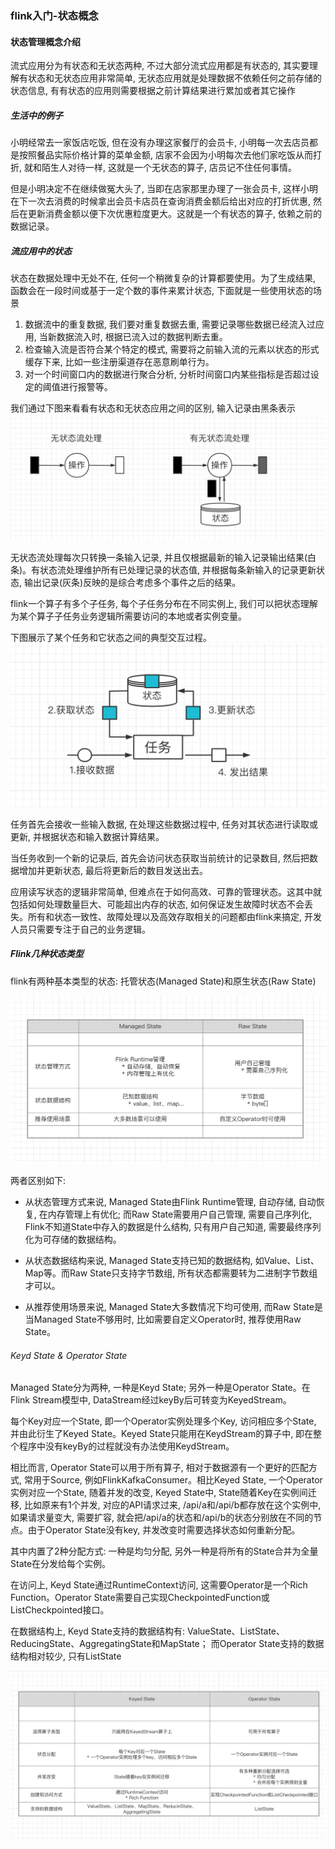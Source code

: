 ### flink入门-状态概念

#### 状态管理概念介绍
流式应用分为有状态和无状态两种, 不过大部分流式应用都是有状态的, 其实要理解有状态和无状态应用非常简单, 无状态应用就是处理数据不依赖任何之前存储的状态信息, 有有状态的应用则需要根据之前计算结果进行累加或者其它操作

##### 生活中的例子
小明经常去一家饭店吃饭, 但在没有办理这家餐厅的会员卡, 小明每一次去店员都是按照餐品实际价格计算的菜单金额, 店家不会因为小明每次去他们家吃饭从而打折, 就和陌生人对待一样, 这就是一个无状态的算子, 店员记不住任何事情。

但是小明决定不在继续做冤大头了, 当即在店家那里办理了一张会员卡, 这样小明在下一次去消费的时候拿出会员卡店员在查询消费金额后给出对应的打折优惠, 然后在更新消费金额以便下次优惠粒度更大。这就是一个有状态的算子, 依赖之前的数据记录。


##### 流应用中的状态
状态在数据处理中无处不在, 任何一个稍微复杂的计算都要使用。为了生成结果, 函数会在一段时间或基于一定个数的事件来累计状态, 下面就是一些使用状态的场景

1. 数据流中的重复数据, 我们要对重复数据去重, 需要记录哪些数据已经流入过应用, 当新数据流入时, 根据已流入过的数据判断去重。
2. 检查输入流是否符合某个特定的模式, 需要将之前输入流的元素以状态的形式缓存下来, 比如一些注册渠道存在恶意刷单行为。
3. 对一个时间窗口内的数据进行聚合分析, 分析时间窗口内某些指标是否超过设定的阈值进行报警等。

我们通过下图来看看有状态和无状态应用之间的区别, 输入记录由黑条表示
![无状态流处理与有状态流处理的区别](https://github.com/basebase/document/blob/master/flink/image/flink%E7%8A%B6%E6%80%81/%E6%97%A0%E7%8A%B6%E6%80%81%E6%B5%81%E5%A4%84%E7%90%86%E4%B8%8E%E6%9C%89%E7%8A%B6%E6%80%81%E6%B5%81%E5%A4%84%E7%90%86%E7%9A%84%E5%8C%BA%E5%88%AB.png?raw=true)

无状态流处理每次只转换一条输入记录, 并且仅根据最新的输入记录输出结果(白条)。有状态流处理维护所有已处理记录的状态值, 并根据每条新输入的记录更新状态, 输出记录(灰条)反映的是综合考虑多个事件之后的结果。


flink一个算子有多个子任务, 每个子任务分布在不同实例上, 我们可以把状态理解为某个算子子任务业务逻辑所需要访问的本地或者实例变量。

下图展示了某个任务和它状态之间的典型交互过程。
![带有状态的流处理任务](https://github.com/basebase/document/blob/master/flink/image/flink%E7%8A%B6%E6%80%81/%E5%B8%A6%E6%9C%89%E7%8A%B6%E6%80%81%E7%9A%84%E6%B5%81%E5%A4%84%E7%90%86%E4%BB%BB%E5%8A%A1.png?raw=true)

任务首先会接收一些输入数据, 在处理这些数据过程中, 任务对其状态进行读取或更新, 并根据状态和输入数据计算结果。

当任务收到一个新的记录后, 首先会访问状态获取当前统计的记录数目, 然后把数据增加并更新状态, 最后将更新后的数目发送出去。

应用读写状态的逻辑非常简单, 但难点在于如何高效、可靠的管理状态。这其中就包括如何处理数量巨大、可能超出内存的状态, 如何保证发生故障时状态不会丢失。所有和状态一致性、故障处理以及高效存取相关的问题都由flink来搞定, 开发人员只需要专注于自己的业务逻辑。

##### Flink几种状态类型
flink有两种基本类型的状态: 托管状态(Managed State)和原生状态(Raw State)

![Managed State & Raw State](https://github.com/basebase/document/blob/master/flink/image/flink%E7%8A%B6%E6%80%81/ManagedState&RawState.png?raw=true)

两者区别如下:
* 从状态管理方式来说, Managed State由Flink Runtime管理, 自动存储, 自动恢复, 在内存管理上有优化; 而Raw State需要用户自己管理, 需要自己序列化, Flink不知道State中存入的数据是什么结构, 只有用户自己知道, 需要最终序列化为可存储的数据结构。

* 从状态数据结构来说, Managed State支持已知的数据结构, 如Value、List、Map等。而Raw State只支持字节数组, 所有状态都需要转为二进制字节数组才可以。

* 从推荐使用场景来说, Managed State大多数情况下均可使用, 而Raw State是当Managed State不够用时, 比如需要自定义Operator时, 推荐使用Raw State。


###### Keyd State & Operator State
Managed State分为两种, 一种是Keyd State; 另外一种是Operator State。在Flink Stream模型中, DataStream经过keyBy后可转变为KeyedStream。

每个Key对应一个State, 即一个Operator实例处理多个Key, 访问相应多个State, 并由此衍生了Keyed State。Keyed State只能用在KeydStream的算子中, 即在整个程序中没有keyBy的过程就没有办法使用KeydStream。

相比而言, Operator State可以用于所有算子, 相对于数据源有一个更好的匹配方式, 常用于Source, 例如FlinkKafkaConsumer。相比Keyed State, 一个Operator实例对应一个State, 随着并发的改变, Keyed State中, State随着Key在实例间迁移, 比如原来有1个并发, 对应的API请求过来, /api/a和/api/b都存放在这个实例中, 如果请求量变大, 需要扩容, 就会把/api/a的状态和/api/b的状态分别放在不同的节点。由于Operator State没有key, 并发改变时需要选择状态如何重新分配。

其中内置了2种分配方式: 一种是均匀分配, 另外一种是将所有的State合并为全量State在分发给每个实例。

在访问上, Keyd State通过RuntimeContext访问, 这需要Operator是一个Rich Function。Operator State需要自己实现CheckpointedFunction或ListCheckpointed接口。

在数据结构上, Keyd State支持的数据结构有: ValueState、ListState、ReducingState、AggregatingState和MapState；
而Operator State支持的数据结构相对较少, 只有ListState

![KeyedState&OperatorState](https://github.com/basebase/document/blob/master/flink/image/flink%E7%8A%B6%E6%80%81/KeyedState&OperatorState.png?raw=true)